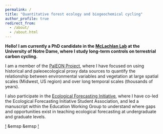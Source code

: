 ```yaml
---
permalink: /
title: "Quantitative forest ecology and biogeochemical cycling"
author_profile: true
redirect_from: 
  - /about/
  - /about.html
---
```


**Hello! I am currently a PhD candidate in the  [McLachlan Lab](https://sites.nd.edu/paleolab/) at the University of Notre Dame, where I study long-term controls on terrestrial carbon cycling.**

I am a member of the [PalEON Project](http://paleonproject.org), where I have focused on using historical and paleoecological proxy data sources to quantify the relationship between environmental variables and vegetation at large spatial scales (Midwest, US region) and over long temporal scales (thousands of years).

I also participate in the [Ecological Forecasting Initiative](http://paleonproject.org), where I have co-led the Ecological Forecasting Initiative Student Association, and led a manuscript within the Education Working Group to understand where gaps and opportunities exist in teaching ecological forecasting at undergraduate and graduate levels.

[!](images/paleon_logo.png) &emsp &emsp [!](images/efi_log.png)
